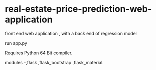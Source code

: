 # real-estate-price-prediction-web-application
front end web application , with a back end of regression model


run app.py

Requires Python 64 Bit compiler.

modules -,flask ,flask_bootstrap ,flask_material.

